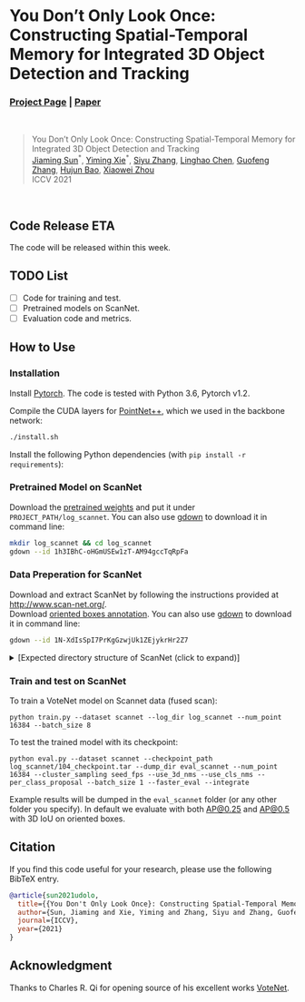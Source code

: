 # You Don’t Only Look Once: Constructing Spatial-Temporal Memory for Integrated 3D Object Detection and Tracking
### [Project Page](https://zju3dv.github.io/udolo) | [Paper](https://arxiv.org/pdf/109999.pdf)
<br/>

> You Don’t Only Look Once: Constructing Spatial-Temporal Memory for Integrated 3D Object Detection and Tracking  
> [Jiaming Sun](https://jiamingsun.ml)<sup>\*</sup>, [Yiming Xie](https://ymingxie.github.io)<sup>\*</sup>, [Siyu Zhang](https://derizsy.github.io/), [Linghao Chen](https://f-sky.github.io/), [Guofeng Zhang](http://www.cad.zju.edu.cn/home/gfzhang/), [Hujun Bao](http://www.cad.zju.edu.cn/bao/), [Xiaowei Zhou](http://www.cad.zju.edu.cn/home/xzhou/)  
> ICCV 2021

[comment]: <> (![video]&#40;assets/udolo.gif&#41;)

<br/>

## Code Release ETA
The code will be released within this week.

## TODO List
- [ ] Code for training and test.
- [ ] Pretrained models on ScanNet.
- [ ] Evaluation code and metrics.

## How to Use

### Installation

Install [Pytorch](https://pytorch.org/get-started/locally/). The code is tested with Python 3.6, Pytorch v1.2.

Compile the CUDA layers for [PointNet++](http://arxiv.org/abs/1706.02413), which we used in the backbone network:
```bash
./install.sh
```
Install the following Python dependencies (with `pip install -r requirements`):


### Pretrained Model on ScanNet
Download the [pretrained weights](https://drive.google.com/file/d/1h3IBhC-oHGmUSEw1zT-AM94gccTqRpFa/view?usp=sharing) and put it under 
`PROJECT_PATH/log_scannet`.
You can also use [gdown](https://github.com/wkentaro/gdown) to download it in command line:
```bash
mkdir log_scannet && cd log_scannet
gdown --id 1h3IBhC-oHGmUSEw1zT-AM94gccTqRpFa
```

### Data Preperation for ScanNet
Download and extract ScanNet by following the instructions provided at http://www.scan-net.org/.  
Download [oriented boxes annotation](https://drive.google.com/file/d/1N-XdIsSpI7PrKgGzwjUk1ZEjykrHr2Z7/view?usp=sharing).
You can also use [gdown](https://github.com/wkentaro/gdown) to download it in command line:
```bash
gdown --id 1N-XdIsSpI7PrKgGzwjUk1ZEjykrHr2Z7
```
<details>
  <summary>[Expected directory structure of ScanNet (click to expand)]</summary>

```
PROJECTROOT
└───scannet
│   └───oriented_boxes_annotation_train.pkl
│   └───oriented_boxes_annotation_val.pkl
│   └───scans
│   |   └───scene0000_00
│   |       └───depth
│   |       │   │   0.png
│   |       │   │   1.png
│   |       │   │   ...
│   |       │   ...
│   └───...
```
</details>


### Train and test on ScanNet

To train a VoteNet model on Scannet data (fused scan):

    python train.py --dataset scannet --log_dir log_scannet --num_point 16384 --batch_size 8

To test the trained model with its checkpoint:

    python eval.py --dataset scannet --checkpoint_path log_scannet/104_checkpoint.tar --dump_dir eval_scannet --num_point 16384 --cluster_sampling seed_fps --use_3d_nms --use_cls_nms --per_class_proposal --batch_size 1 --faster_eval --integrate

Example results will be dumped in the `eval_scannet` folder (or any other folder you specify). In default we evaluate with both AP@0.25 and AP@0.5 with 3D IoU on oriented boxes.


## Citation

If you find this code useful for your research, please use the following BibTeX entry.

```bibtex
@article{sun2021udolo,
  title={{You Don't Only Look Once}: Constructing Spatial-Temporal Memory for Integrated 3D Object Detection and Tracking},
  author={Sun, Jiaming and Xie, Yiming and Zhang, Siyu and Zhang, Guofeng and Bao, Hujun and Zhou, Xiaowei},
  journal={ICCV},
  year={2021}
}
```

## Acknowledgment
Thanks to Charles R. Qi for opening source of his excellent works [VoteNet](https://github.com/facebookresearch/votenet).
